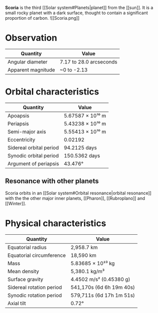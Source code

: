 **Scoria** is the third [[Solar system#Planets|planet]] from the [[sun]]. It is a small rocky planet with a dark surface, thought to contain a significant proportion of carbon.
![[Scoria.png]]
# Observation
| Quantity           | Value                   |
| ------------------ | ----------------------- |
| Angular diameter   | 7.17 to 28.0 arcseconds |
| Apparent magnitude | ~0 to -2.13             |
# Orbital characteristics
| Quantity                | Value            |
| ----------------------- | ---------------- |
| Apoapsis                | 5.67587 × 10¹⁰ m |
| Periapsis               | 5.43238 × 10¹⁰ m |
| Semi-major axis         | 5.55413 × 10¹⁰ m |
| Eccentricity            | 0.02192          |
| Sidereal orbital period | 94.2125 days     |
| Synodic orbital period  | 150.5362 days    |
| Argument of periapsis   | 43.476°          |
## Resonance with other planets
Scoria orbits in an [[Solar system#Orbital resonance|orbital resonance]] with the the other major inner planets, [[Pharon]], [[Rubroplano]] and [[Winter]].
# Physical characteristics
| Quantity                 | Value                    |
| ------------------------ | ------------------------ |
| Equatorial radius        | 2,958.7 km               |
| Equatorial circumference | 18,590 km                |
| Mass                     | 5.83685 × 10²³ kg        |
| Mean density             | 5,380.1 kg/m³            |
| Surface gravity          | 4.4502 m/s² (0.45380 g)  |
| Sidereal rotation period | 541,170s (6d 6h 19m 40s) |
| Synodic rotation period  | 579,711s (6d 17h 1m 51s) |
| Axial tilt               | 0.72°                    |
